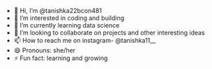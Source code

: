 - 👋 Hi, I’m @tanishka22bcon481
- 👀 I’m interested in coding and building
- 🌱 I’m currently learning data science
- 💞️ I’m looking to collaborate on projects and other interesting ideas
- 📫 How to reach me on instagram- @tanishka11__
- 😄 Pronouns: she/her
- ⚡ Fun fact: learning and growing

<!---
tanishka22bcon481/tanishka22bcon481 is a ✨ special ✨ repository because its `README.md` (this file) appears on your GitHub profile.
You can click the Preview link to take a look at your changes.
--->
